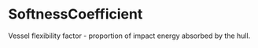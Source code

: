 SoftnessCoefficient
===================

Vessel flexibility factor - proportion of impact energy absorbed by the hull.
